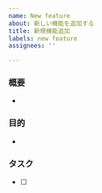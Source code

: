 ```yaml
---
name: New feature
about: 新しい機能を追加する
title: 新規機能追加
labels: new feature
assignees: ''

---
```


### 概要

- 

### 目的

- 

### タスク

- [ ]
